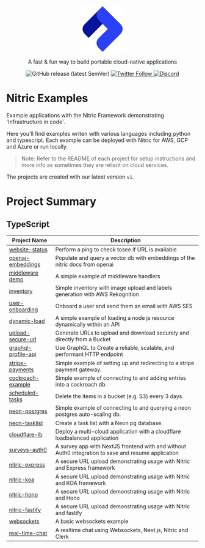 <p align="center">
  <a href="https://nitric.io">
    <img src="https://raw.githubusercontent.com/nitrictech/nitric/main/docs/assets/nitric-logo.svg" width="120" alt="Nitric Logo"/>
  </a>
</p>

<p align="center">
  A fast & fun way to build portable cloud-native applications
</p>

<p align="center">
  <img alt="GitHub release (latest SemVer)" src="https://img.shields.io/github/v/release/nitrictech/nitric?sort=semver">
  <a href="https://twitter.com/nitric_io">
    <img alt="Twitter Follow" src="https://img.shields.io/twitter/follow/nitric_io?label=Follow&style=social">
  </a>
  <a href="https://nitric.io/chat"><img alt="Discord" src="https://img.shields.io/discord/955259353043173427?label=discord"></a>
</p>

# Nitric Examples

Example applications with the Nitric Framework demonstrating 'Infrastructure in code'.

Here you'll find examples writen with various languages including python and typescript. Each example can be deployed with Nitric for AWS, GCP and Azure or run locally.

> Note: Refer to the README of each project for setup instructions and more info as sometimes they are reliant on cloud services.

The projects are created with our latest version `v1`.

# Project Summary

## TypeScript

| Project Name                                  | Description                                                                                         |
| --------------------------------------------- | --------------------------------------------------------------------------------------------------- |
| [website-status](./website-status/)           | Perform a ping to check tosee if URL is available                                                   |
| [openai-embeddings](./openai-embeddings/)     | Populate and query a vector db with embeddings of the nitric docs from openai                       |
| [middleware demo](./middleware-demo/)         | A simple example of middleware handlers                                                             |
| [inventory](./product-inventory/)             | Simple inventory with image upload and labels generation with AWS Rekognition                       |
| [user-onboarding](./user-onboarding/)         | Onboard a user and send them an email with AWS SES                                                  |
| [dynamic-load](./dynamic-load/)               | A simple example of loading a node js resource dynamically within an API                            |
| [upload-secure-url](./upload-secure-url/)     | Generate URLs to upload and download securely and directly from a Bucket                            |
| [graphql-profile-api](./profile-api-graphql/) | Use GraphQL to Create a reliable, scalable, and performant HTTP endpoint                            |
| [stripe-payments](./stripe-payments/)         | Simple example of setting up and redirecting to a stripe payment gateway.                           |
| [cockroach-example](./cockroach-example/)     | Simple example of connecting to and adding entries into a cockroach db.                             |
| [scheduled-tasks](./scheduled-tasks/)         | Delete the items in a bucket (e.g. S3) every 3 days.                                                |
| [neon-postgres](./neon/)                      | Simple example of connecting to and querying a neon postgres auto-scaling db.                       |
| [neon-tasklist](./neon-tasklist/)             | Create a task list with a Neon pg database.                                                         |
| [cloudflare-lb](./cloudflare-lb/)             | Deploy a multi-cloud application with a cloudflare loadbalanced application                         |
| [surveys-auth0](./surveys-auth0/)             | A survey app with NextJS frontend with and without Auth0 integration to save and resume application |
| [nitric-express](./nitric-express/)           | A secure URL upload demonstrating usage with Nitric and Express framework                           |
| [nitric-koa](./nitric-koa/)                   | A secure URL upload demonstrating usage with Nitric and KOA framework                               |
| [nitric-hono](./nitric-hono/)                 | A secure URL upload demonstrating usage with Nitric and Hono                                        |
| [nitric-fastify](./nitric-fastify/)           | A secure URL upload demonstrating usage with Nitric and fastify                                     |
| [websockets](./websockets/)                   | A basic websockets example                                                                          |
| [real-time-chat](./realtime-chat-app/)        | A realtime chat using Websockets, Next.js, Nitric and Clerk                                         |
